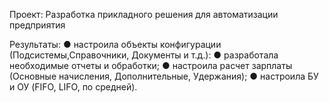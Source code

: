 Проект: Разработка прикладного решения для автоматизации предприятия

Результаты:
●	настроила объекты конфигурации (Подсистемы,Справочники, Документы и т.д.):
●	разработала необходимые отчеты и обработки;
●	настроила расчет зарплаты (Основные начисления, Дополнительные, Удержания);
●	настроила БУ и ОУ (FIFO, LIFO, по средней).
